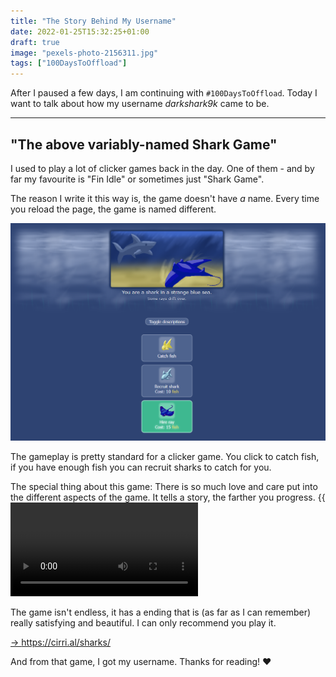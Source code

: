 ```yaml
---
title: "The Story Behind My Username"
date: 2022-01-25T15:32:25+01:00
draft: true
image: "pexels-photo-2156311.jpg"
tags: ["100DaysToOffload"]
---
```

After I paused a few days, I am continuing with `#100DaysToOffload`. Today I want to talk about how my username _darkshark9k_ came to be.

* * *
## "The above variably-named Shark Game"
I used to play a lot of clicker games back in the day. One of them - and by far my favourite is "Fin Idle" or sometimes just "Shark Game".

The reason I write it this way is, the game doesn't have *a* name. Every time you reload the page, the game is named different.

![](shark-game.png)

The gameplay is pretty standard for a clicker game. You click to catch fish, if you have enough fish you can recruit sharks to catch for you.

The special thing about this game: There is so much love and care put into the different aspects of the game.
It tells a story, the farther you progress.
{{<video src="sharks.mp4">}}

The game isn't endless, it has a ending that is (as far as I can remember) really satisfying and beautiful. I can only recommend you play it.

[ -> https://cirri.al/sharks/ ](https://cirri.al/sharks/)

And from that game, I got my username. Thanks for reading! ♥